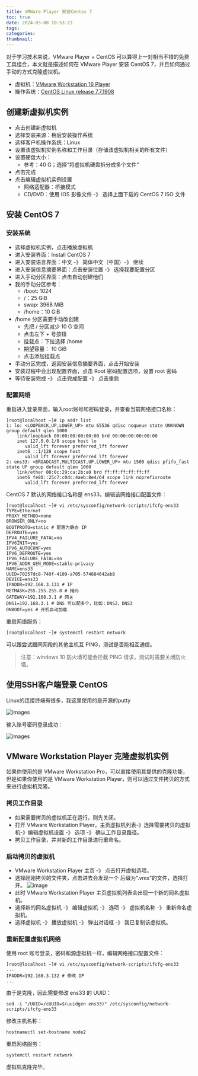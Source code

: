 ```yaml
---
title: VMWare Player 安装Centos 7
toc: true
date: 2024-03-08 10:53:23
tags:
categories:
thumbnail:
---
```


 对于学习技术来说，VMware Player  +  CentOS 可以算得上一对相当不错的免费工具组合，本文就是描述如何在 VMware Player 安装 CentOS 7，并且如何通过手动的方式克隆虚拟机。

- 虚拟机：[VMware Workstation 16 Player](https://www.vmware.com/products/workstation-player/workstation-player-evaluation.html)
- 操作系统：[CentOS Linux release 7.7.1908](https://mirrors.aliyun.com/centos/?spm=a2c6h.13651104.0.0.456712b2U8WrtC) 

<!--more-->

## 创建新虚拟机实例

- 点击创建新虚拟机
- 选择安装来源：稍后安装操作系统
- 选择客户机操作系统：Linux
- 设置该虚拟机实例名称和工作目录（存储该虚拟机相关的所有文件）
- 设置硬盘大小：
  -  参考：40 G；选择“将虚拟机硬盘拆分成多个文件”
- 点击完成
- 点击编辑虚拟机实例设置
  - 网络适配器：桥接模式
  - CD/DVD：使用 IOS 影像文件 -》 选择上面下载的 CentOS 7 ISO 文件

## 安装 CentOS 7

### 安装系统

- 选择虚拟机实例，点击播放虚拟机
- 进入安装界面：Install CentOS 7
- 进入安装语言界面：中文 -》 简体中文（中国）-》 继续
- 进入安装信息摘要界面：点击安装位置 -》 选择我要配置分区
- 进入手动分区界面：点击自动创建他们
- 我的手动分区参考：
  - /boot: 1024
  - /：25 GiB
  - swap: 3968 MiB
  - /home：10 GiB
- /home 分区需要手动改创建
  - 先把 / 分区减少 10 G 空间
  - 点击左下 + 号按钮
  - 挂载点：下拉选择 /home
  - 期望容量： 10 GiB
  - 点击添加挂载点
- 手动分区完成，返回安装信息摘要界面，点击开始安装
- 安装过程中会出现配置界面，点击 Root 密码配置选项，设置 root 密码
- 等待安装完成 -》 点击完成配置 -》 点击重启

### 配置网络

重启进入登录界面，输入root账号和密码登录，并查看当前网络接口名称：

```shell
[root@localhost ~]# ip addr list
1: lo: <LOOPBACK,UP,LOWER_UP> mtu 65536 qdisc noqueue state UNKNOWN group default qlen 1000
    link/loopback 00:00:00:00:00:00 brd 00:00:00:00:00:00
    inet 127.0.0.1/8 scope host lo
       valid_lft forever preferred_lft forever
    inet6 ::1/128 scope host
       valid_lft forever preferred_lft forever
2: ens33: <BROADCAST,MULTICAST,UP,LOWER_UP> mtu 1500 qdisc pfifo_fast state UP group default qlen 1000
    link/ether 00:0c:29:ca:2b:a0 brd ff:ff:ff:ff:ff:ff
    inet6 fe80::25c7:c0dc:4aeb:8e4/64 scope link noprefixroute
       valid_lft forever preferred_lft forever
```

CentOS 7 默认的网络接口名称是 ens33，编辑该网络接口配置文件：

```shell
[root@localhost ~]# vi /etc/sysconfig/network-scripts/ifcfg-ens33
TYPE=Ethernet
PROXY_METHOD=none
BROWSER_ONLY=no
BOOTPROTO=static # 配置为静态 IP
DEFROUTE=yes
IPV4_FAILURE_FATAL=no
IPV6INIT=yes
IPV6_AUTOCONF=yes
IPV6_DEFROUTE=yes
IPV6_FAILURE_FATAL=no
IPV6_ADDR_GEN_MODE=stable-privacy
NAME=ens33
UUID=70257dc8-749f-4109-a705-574684642ab8
DEVICE=ens33
IPADDR=192.168.3.131 # IP
NETMASK=255.255.255.0 # 掩码
GATEWAY=192.168.3.1 # 网关
DNS1=192.168.3.1 # DNS 可以配多个，比如：DNS2，DNS3
ONBOOT=yes # 开机自动加载
```

重启网络服务：

```shell
[root@localhost ~]# systemctl restart network
```

可以跟尝试跟同网段的其他主机互 PING，测试是否能相互通信。

> 注意：windows 10 防火墙可能会拦截 PING 请求，测试时需要关闭防火墙。

## 使用SSH客户端登录 CentOS

Linux的连接终端有很多，我这里使用的是开源的putty

![images](./images/putty.png)

输入账号密码登录成功：

![images](./images/clone_login_successful.png)

##  VMware Workstation Player 克隆虚拟机实例

如果你使用的是 VMware Workstation Pro，可以直接使用其提供的克隆功能，但是如果你使用的是 VMware Workstation Player，则可以通过文件拷贝的方式来进行虚拟机克隆。

### 拷贝工作目录

- 如果需要拷贝的虚拟机正在运行，则先关闭。
- 打开 VMware Workstation Player，主页虚拟机列表-》选择需要拷贝的虚拟机-》编辑虚拟机设置 -》 选项 -》 确认工作目录路径。
- 拷贝工作目录，并对新的工作目录进行重命名。

### 启动拷贝的虚拟机

- VMware Workstation Player 主页 -》 点击打开虚拟选项。
- 选择刚刚拷贝的文件夹，点击进去会发现一个 后缀为“.vmx”的文件，选择打开。
  ![image](./images/vmx.png)
- 此时 VMware Workstation Player 主页虚拟机列表会出现一个新的同名虚拟机。
- 选择新的同名虚拟机 -》 编辑虚拟机 -》 选项 -》 虚拟机名称 -》 重新命名虚拟机。
- 选择虚拟机 -》 播放虚拟机 -》 弹出对话框 -》 我已复制该虚拟机。

### 重新配置虚拟机网络

使用 root 账号登录，密码和源虚拟机一样，编辑网络接口配置文件：

```shell
[root@localhost ~]# vi /etc/sysconfig/network-scripts/ifcfg-ens33
...
IPADDR=192.168.3.132 # 修改 IP 
...
```

由于是克隆，因此需要修改 ens33 的 UUID：

```shell
sed -i "/UUID=/cUUID=$(uuidgen ens33)" /etc/sysconfig/network-scripts/ifcfg-ens33
```

修改主机名称：

```shell
hostnamectl set-hostname node2
```

重启网络服务：

```shell
systemctl restart network
```

虚拟机克隆完毕。

